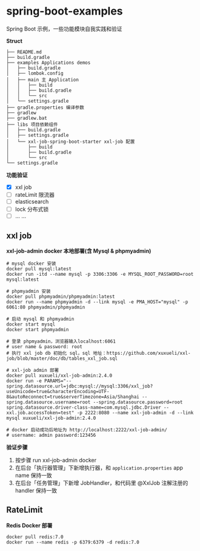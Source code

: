 # spring-boot-examples
Spring Boot 示例，一些功能模块自我实践和验证

**Struct**

```
├── README.md
├── build.gradle
├── examples Applications demos
│   ├── build.gradle
│   ├── lombok.config
│   ├── main 主 Application
│   │   ├── build
│   │   ├── build.gradle
│   │   └── src
│   └── settings.gradle
├── gradle.properties 编译参数
├── gradlew
├── gradlew.bat
├── libs 项目依赖组件
│   ├── build.gradle
│   ├── settings.gradle
│   └── xxl-job-spring-boot-starter xxl-job 配置
│       ├── build
│       ├── build.gradle
│       └── src
└── settings.gradle
```

**功能验证**

- [x] xxl job
- [ ] rateLimit 限流器
- [ ] elasticsearch
- [ ] lock 分布式锁
- [ ] ... ...

## xxl job

**xxl-job-admin docker 本地部署(含 Mysql & phpmyadmin)**

```shell
# mysql docker 安装
docker pull mysql:latest
docker run -itd --name mysql -p 3306:3306 -e MYSQL_ROOT_PASSWORD=root mysql:latest

# phpmyadmin 安装
docker pull phpmyadmin/phpmyadmin:latest
docker run --name phpmyadmin -d --link mysql -e PMA_HOST="mysql" -p 6061:80 phpmyadmin/phpmyadmin

# 启动 mysql 和 phpmyadmin
docker start mysql
docker start phpmyadmin

# 登录 phpmyadmin，浏览器输入localhost:6061
# user name & password: root
# 执行 xxl job db 初始化 sql，sql 地址：https://github.com/xuxueli/xxl-job/blob/master/doc/db/tables_xxl_job.sql

# xxl-job admin 部署
docker pull xuxueli/xxl-job-admin:2.4.0
docker run -e PARAMS="--spring.datasource.url=jdbc:mysql://mysql:3306/xxl_job?useUnicode=true&characterEncoding=UTF-8&autoReconnect=true&serverTimezone=Asia/Shanghai --spring.datasource.username=root --spring.datasource.password=root spring.datasource.driver-class-name=com.mysql.jdbc.Driver --xxl.job.accessToken=test" -p 2222:8080 --name xxl-job-admin -d --link mysql xuxueli/xxl-job-admin:2.4.0

# docker 启动成功后地址为 http://localhost:2222/xxl-job-admin/ 
# username: admin password:123456
```

**验证步骤**
1. 按步骤 run xxl-job-admin docker
2. 在后台「执行器管理」下新增执行器，和 `application.properties` app name 保持一致
3. 在后台「任务管理」下新增 JobHandler，和代码里 @XxlJob 注解注册的 handler 保持一致

## RateLimit

**Redis Docker 部署**
```shell
docker pull redis:7.0
docker run --name redis -p 6379:6379 -d redis:7.0
```